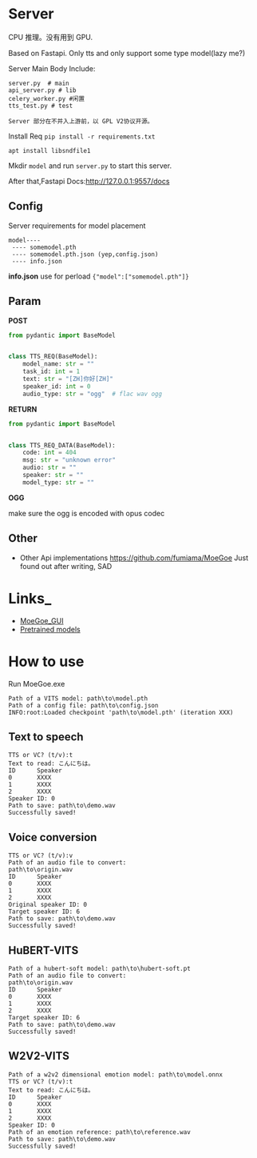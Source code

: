 # Server

CPU 推理。没有用到 GPU.

Based on Fastapi. Only tts and only support some type model(lazy me?)

Server Main Body Include:

```
server.py  # main
api_server.py # lib
celery_worker.py #闲置
tts_test.py # test
```

```
Server 部分在不并入上游前，以 GPL V2协议开源。
```

Install Req
`pip install -r requirements.txt`

`apt install libsndfile1`

Mkdir `model` and run `server.py` to start this server.

After that,Fastapi Docs:http://127.0.0.1:9557/docs

## Config

Server requirements for model placement

```
model----
 ---- somemodel.pth
 ---- somemodel.pth.json (yep,config.json)
 ---- info.json
```

**info.json**
use for perload
`{"model":["somemodel.pth"]}`

## Param

**POST**

```python
from pydantic import BaseModel


class TTS_REQ(BaseModel):
    model_name: str = ""
    task_id: int = 1
    text: str = "[ZH]你好[ZH]"
    speaker_id: int = 0
    audio_type: str = "ogg"  # flac wav ogg

```

**RETURN**

```python
from pydantic import BaseModel


class TTS_REQ_DATA(BaseModel):
    code: int = 404
    msg: str = "unknown error"
    audio: str = ""
    speaker: str = ""
    model_type: str = ""
```

**OGG**

make sure the ogg is encoded with opus codec

## Other

- Other Api implementations https://github.com/fumiama/MoeGoe Just found out after writing, SAD

# Links_

- [MoeGoe_GUI](https://github.com/CjangCjengh/MoeGoe_GUI)
- [Pretrained models](https://github.com/CjangCjengh/TTSModels)

# How to use

Run MoeGoe.exe

```
Path of a VITS model: path\to\model.pth
Path of a config file: path\to\config.json
INFO:root:Loaded checkpoint 'path\to\model.pth' (iteration XXX)
```

## Text to speech

```
TTS or VC? (t/v):t
Text to read: こんにちは。
ID      Speaker
0       XXXX
1       XXXX
2       XXXX
Speaker ID: 0
Path to save: path\to\demo.wav
Successfully saved!
```

## Voice conversion

```
TTS or VC? (t/v):v
Path of an audio file to convert:
path\to\origin.wav
ID      Speaker
0       XXXX
1       XXXX
2       XXXX
Original speaker ID: 0
Target speaker ID: 6
Path to save: path\to\demo.wav
Successfully saved!
```

## HuBERT-VITS

```
Path of a hubert-soft model: path\to\hubert-soft.pt
Path of an audio file to convert:
path\to\origin.wav
ID      Speaker
0       XXXX
1       XXXX
2       XXXX
Target speaker ID: 6
Path to save: path\to\demo.wav
Successfully saved!
```

## W2V2-VITS

```
Path of a w2v2 dimensional emotion model: path\to\model.onnx
TTS or VC? (t/v):t
Text to read: こんにちは。
ID      Speaker
0       XXXX
1       XXXX
2       XXXX
Speaker ID: 0
Path of an emotion reference: path\to\reference.wav
Path to save: path\to\demo.wav
Successfully saved!
```
